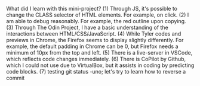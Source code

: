 What did I learn with this mini-project?
(1) Through JS, it's possible to change the CLASS selector of HTML elements. For example, on click.
(2) I am able to debug reasonably. For example, the red outline upon copying. 
(3) Through The Odin Project, I have a basic understanding of the interactions between HTML/CSS/JavaScript. 
(4) While Tyler codes and previews in Chrome, the Firefox seems to display slightly differently. For example, the default padding in Chrome can be 0, but Firefox needs a minimum of 10px from the top and left. 
(5) There is a live-server in VSCode, which reflects code changes immediately.
(6) There is CoPilot by Github, which I could not use due to VirtualBox, but it assists in coding by predicting code blocks.
(7) testing git status -uno; let's try to learn how to reverse a commit
